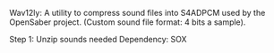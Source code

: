 Wav12ly: A utility to compress sound files into S4ADPCM used
by the OpenSaber project. (Custom sound file format: 4 bits a
sample).

Step 1: Unzip sounds needed
Dependency: SOX 